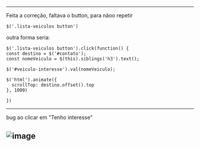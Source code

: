 ------------------------------
Feita a correção, faltava o button, para nãoo repetir

    $('.lista-veiculos button') 

 outra forma seria:

    $('.lista-veiculos button').click(function() {
    const destino = $('#contato');
    const nomeVeiculo = $(this).siblings('h3').text();

    $('#veiculo-interesse').val(nomeVeiculo);
    
    $('html').animate({
      scrollTop: destino.offset().top
    }, 1000)

    })
-------------------------------------
bug ao clicar em "Tenho interesse"


![image](https://github.com/gabatist4/jQuery-EBAC-Motors/assets/121689888/a13a1f65-ab6f-46e1-9a76-0f89f8839ad5)
-----------------------------------------
